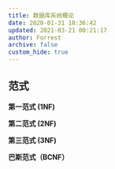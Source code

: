 ```yaml
---
title: 数据库系统概论
date: 2020-01-31 18:36:42
updated: 2021-03-21 00:21:17
author: Forrest
archive: false
custom_hide: true
---
```


## 范式

**第一范式 (1NF)**

**第二范式 (2NF)**

**第三范式 (3NF)**

**巴斯范式（BCNF）**

